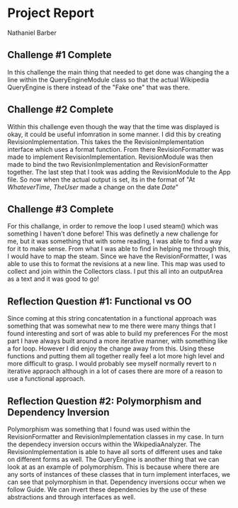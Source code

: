 # Project Report

Nathaniel Barber

## Challenge #1 Complete

In this challenge the main thing that needed to get done was changing the a line 
within the QueryEngineModule class so that the actual Wikipedia QueryEngine is there
instead of the "Fake one" that was there. 

## Challenge #2 Complete

Within this challenge even though the way that the time was displayed is okay, 
it could be useful infomration in some manner. I did this by creating RevisionImplementation.
This takes the the RevisionImplementation interface which uses a format function.
From there RevisionFormatter was made to implement RevisionImplementation. RevisionModule was then made
to bind the two RevisionImplementation and RevisionFormatter together. The last step that I took was adding the RevisionModule 
to the App file. So now when the actual output is set, its in the format of "At *WhateverTime*, *TheUser* made a change on the date *Date*" 

## Challenge #3 Complete

For this challange, in order to remove the loop I used steam() which was something I haven't done before! This was definetly a new challenge for me, but it was something that with some reading, I was able to find a way for it to make sense. 
From what I was able to find in helping me through this, I would have to map the steam. Since we have the RevisionFormatter, 
I was able to use this to format the revisions at a new line. This map was used to collect and join within the Collectors class.
I put this all into an outputArea as a text and it was good to go! 

## Reflection Question #1: Functional vs OO

Since coming at this string concatentation in a functional approach was something that was somewhat new to me
there were many things that I found interesting and sort of was able to build my preferences
For the most part I have always built around a more iterative manner, with something
like a for loop. However I did enjoy the change away from this. Using these functions and putting them all together
really feel a lot more high level and more difficult to grasp. I would probably see myself normally revert to n iterative appraoch 
although in a lot of cases there are more of a reason to use a functional approach. 

## Reflection Question #2: Polymorphism and Dependency Inversion

Polymorphism was something that I found was used within the RevisionFormatter and RevisionImplementation classes in my case.
In turn the dependecy inversion occurs within the WkipediaAnalyzer. The RevisionImplementation is able to have all sorts of different uses and take on different forms as well. 
The QueryEngine is another thing that we can look at as an example of polymorphism. This is because where there are any sorts of instances of these classes that in turn implement interfaces, we can see that polymorphism in that. Dependency inversions occur when we follow Guide. We can invert these dependencies by the use of these abstractions and through interfaces as well. 
